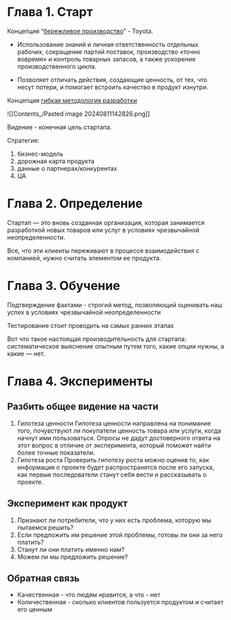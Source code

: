 # Глава 1. Старт

Концепция “[бережливое производство](https://ru.wikipedia.org/wiki/%D0%91%D0%B5%D1%80%D0%B5%D0%B6%D0%BB%D0%B8%D0%B2%D0%BE%D0%B5_%D0%BF%D1%80%D0%BE%D0%B8%D0%B7%D0%B2%D0%BE%D0%B4%D1%81%D1%82%D0%B2%D0%BE)” - Toyota. 

- Использование знаний и личная ответственность отдельных рабочих, сокращение партий поставок, производство «точно вовремя» и контроль товарных запасов, а также ускорение производственного цикла. 

- Позволяет отличать действия, создающие ценность, от тех, что несут потери, и помогает встроить качество в продукт изнутри.

Концепция [гибкая методология разработки](https://ru.wikipedia.org/wiki/%D0%93%D0%B8%D0%B1%D0%BA%D0%B0%D1%8F_%D0%BC%D0%B5%D1%82%D0%BE%D0%B4%D0%BE%D0%BB%D0%BE%D0%B3%D0%B8%D1%8F_%D1%80%D0%B0%D0%B7%D1%80%D0%B0%D0%B1%D0%BE%D1%82%D0%BA%D0%B8)

![[Contents_/Pasted image 20240811142826.png]]

Видение - конечная цель стартапа.

Стратегия:
1. бизнес-модель
2. дорожная карта продукта
3. данные о партнерах/конкурентах
4. ЦА
# Глава 2. Определение

Стартап — это вновь созданная организация, которая занимается разработкой новых товаров или услуг в условиях чрезвычайной неопределенности.

Все, что эти клиенты переживают в процессе взаимодействия с компанией, нужно считать элементом ее продукта.
# Глава 3. Обучение

Подтверждение фактами - строгий метод, позволяющий оценивать наш успех в условиях чрезвычайной неопределенности

Тестирование стоит проводить на самых ранних этапах

Вот что такое настоящая производительность для стартапа: систематическое выяснение опытным путем того, какие опции нужны, а какие — нет.
# Глава 4. Эксперименты
## Разбить общее видение на части
1. Гипотеза ценности
	Гипотеза ценности направлена на понимание того, почувствуют ли покупатели ценность товара или услуги, когда начнут ими пользоваться. Опросы не дадут достоверного ответа на этот вопрос в отличие от эксперимента, который поможет найти более точные показатели.
2. Гипотеза роста
	Проверить гипотезу роста можно оценив то, как информация о проекте будет распространятся после его запуска, как первые последователи станут себя вести и рассказывать о проекте.
## Эксперимент как продукт
1. Признают ли потребители, что у них есть проблема, которую мы пытаемся решить? 
2. Если предложить им решение этой проблемы, готовы ли они за него платить?
3. Станут ли они платить именно нам?    
4. Можем ли мы предложить решение?
## Обратная связь

- Качественная - что людям нравится, а что - нет
- Количественная - сколько клиентов пользуется продуктом и считает его ценным
